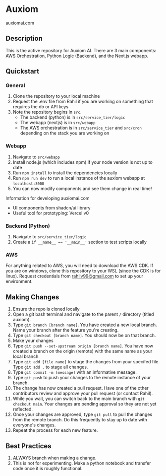 # Auxiom
auxiomai.com

## Description
This is the active repository for Auxiom AI. There are 3 main components: AWS Orchestration, Python Logic (Backend), and the Next.js webapp. 

## Quickstart
### General
1. Clone the repository to your local machine
2. Request the .env file from Rahil if you are working on something that requires the db or API keys
3. Note the repository begins in `src`.
    - The backend (python) is in `src/service_tier/logic`
    - The webapp (nextjs) is in `src/webapp`
    - The AWS orchestration is in `src/service_tier` and `src/cron` depending on the stack you are working on
  
### Webapp
1. Navigate to `src/webapp`
2. Install node.js (which includes npm) if your node version is not up to date
3. Run `npm install` to install the dependencies locally
4. Run `npm run dev` to run a local instance of the auxiom webapp at `localhost:3000`
5. You can now modify components and see them change in real time!

Information for developing auxiomai.com
- UI components from shadcn/ui library
- Useful tool for prototyping: Vercel v0

### Backend (Python)
1. Navigate to `src/service_tier/logic`
2. Create a `if __name__ == '__main__'` section to test scripts locally

### AWS
For anything related to AWS, you will need to download the AWS CDK. If you are on windows, clone this repository to your WSL (since the CDK is for linux). Request credentials from rahilv99@gmail.com to set up your environment.

## Making Changes
1. Ensure the repo is cloned locally
2. Open a git bash terminal and navigate to the parent `/` directory (titled auxiom).
3. Type `git branch [branch name]`. You have created a new local branch. Name your branch after the feature you're creating.
4. Type `git checkout [branch name]`. You should now be on that branch.
5. Make your changes
6. Type `git push --set-upstream origin [branch name]`. You have now created a branch on the origin (remote) with the same name as your local branch.
7. Type `git add [file name]` to stage the changes from your specifed file. Type `git add .` to stage all changes.
8. Type `git commit -m [message]` with an informative message.
9. Type `git push` to push your changes to the remote instance of your branch.
10. The change has now created a pull request. Have one of the other contributors review and approve your pull request (or contact Rahil).
11. While you wait, you can switch back to the main branch with `git checkout main`. Your changes are pending approval so they are not yet reflected.
12. Once your changes are approved, type `git pull` to pull the changes from the remote branch. Do this frequently to stay up to date with everyone's changes.
13. Repeat the process for each new feature.

## Best Practices
1. ALWAYS branch when making a change. 
2. This is not for experimenting. Make a python notebook and transfer code once it is roughly functional.

